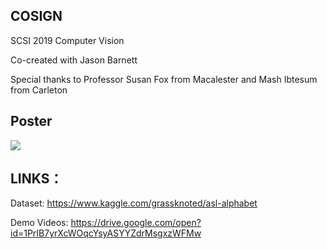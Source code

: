 ## COSIGN

 SCSI 2019 Computer Vision

 Co-created with Jason Barnett
 
 Special thanks to Professor Susan Fox from Macalester and Mash Ibtesum from Carleton

## Poster
![](https://github.com/tutingjun/COSIGN/blob/master/COSIGN%20Final%20Poster.jpg)


## LINKS：

Dataset: https://www.kaggle.com/grassknoted/asl-alphabet

Demo Videos: https://drive.google.com/open?id=1PrIB7yrXcWOqcYsyASYYZdrMsgxzWFMw
